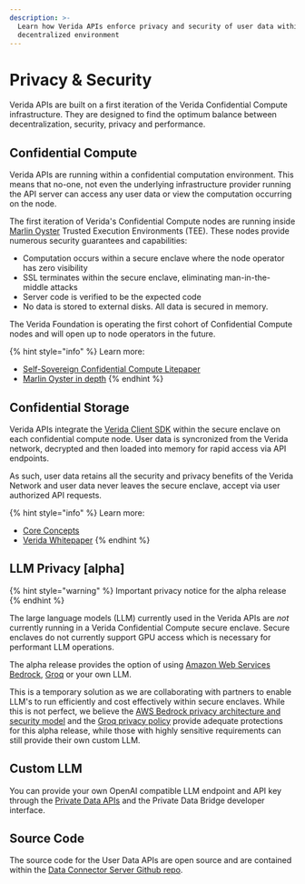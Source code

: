 ```yaml
---
description: >-
  Learn how Verida APIs enforce privacy and security of user data within a
  decentralized environment
---
```


# Privacy & Security

Verida APIs are built on a first iteration of the Verida Confidential Compute infrastructure. They are designed to find the optimum balance between decentralization, security, privacy and performance.

## Confidential Compute

Verida APIs are running within a confidential computation environment. This means that no-one, not even the underlying infrastructure provider running the API server can access any user data or view the computation occurring on the node.

The first iteration of Verida's Confidential Compute nodes are running inside [Marlin Oyster](https://www.marlin.org/oyster) Trusted Execution Environments (TEE). These nodes provide numerous security guarantees and capabilities:

* Computation occurs within a secure enclave where the node operator has zero visibility
* SSL terminates within the secure enclave, eliminating man-in-the-middle attacks
* Server code is verified to be the expected code
* No data is stored to external disks. All data is secured in memory.

The Verida Foundation is operating the first cohort of Confidential Compute nodes and will open up to node operators in the future.

{% hint style="info" %}
Learn more:

* [Self-Sovereign Confidential Compute Litepaper](../whitepapers.md)
* [Marlin Oyster in depth](https://docs.marlin.org/learn/oyster/introduction)
{% endhint %}

## Confidential Storage

Verida APIs integrate the [Verida Client SDK](../protocol/client-sdk/) within the secure enclave on each confidential compute node. User data is syncronized from the Verida network, decrypted and then loaded into memory for rapid access via API endpoints.

As such, user data retains all the security and privacy benefits of the Verida Network and user data never leaves the secure enclave, accept via user authorized API requests.

{% hint style="info" %}
Learn more:

* [Core Concepts](../protocol/concepts/)
* [Verida Whitepaper](../whitepapers.md)
{% endhint %}

## LLM Privacy \[alpha]

{% hint style="warning" %}
Important privacy notice for the alpha release
{% endhint %}

The large language models (LLM) currently used in the Verida APIs are _not_ currently running in a Verida Confidential Compute secure enclave. Secure enclaves do not currently support GPU access which is necessary for performant LLM operations.

The alpha release provides the option of using [Amazon Web Services Bedrock](https://aws.amazon.com/bedrock/), [Groq](https://groq.com/) or your own LLM.

This is a temporary solution as we are collaborating with partners to enable LLM's to run efficiently and cost effectively within secure enclaves. While this is not perfect, we believe the [AWS Bedrock privacy architecture and security model](https://aws.amazon.com/bedrock/security-compliance/) and the [Groq privacy policy](https://groq.com/privacy-policy/) provide adequate protections for this alpha release, while those with highly sensitive requirements can still provide their own custom LLM.

## Custom LLM

You can provide your own OpenAI compatible LLM endpoint and API key through the [Private Data APIs](https://user-apis.verida.network/#61bf5cf2-cb2e-43af-b592-f89d0b0d291a) and the Private Data Bridge developer interface.

## Source Code

The source code for the User Data APIs are open source and are contained within the [Data Connector Server Github repo](https://github.com/verida/data-connector-server).
